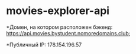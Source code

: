 # movies-explorer-api

*Домен, на котором расположен бэкенд: https://api.movies.bystudent.nomoredomains.club;

*Публичный IP: 178.154.196.57
